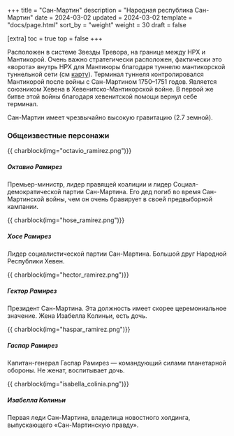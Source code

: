 +++
title = "Сан-Мартин"
description = "Народная республика Сан-Мартин"
date = 2024-03-02
updated = 2024-03-02
template = "docs/page.html"
sort_by = "weight"
weight = 30
draft = false

[extra]
toc = true
top = false
+++

Расположен в системе Звезды Тревора, на границе между НРХ и Мантикорой. Очень важно стратегически расположен, фактически это «ворота» внутрь НРХ для Мантикоры благодаря туннелю мантикорской туннельной сети (см [карту](/map.html)). Терминал туннеля контролировался Мантикорой после войны с Сан-Мартином 1750–1751 годов. Является союзником Хевена в Хевенитско-Мантикорской войне. В первой же битве этой войны благодаря хевенитской помощи вернул себе терминал.

<!-- После событий 1901–1902 годов коалиционное правительство (социалистической и социал-демократической партий) превратилось в правительство социал-демократическое при оппозиции остатков распавшейся на несколько фракций прогрессивной партии.  -->

Сан-Мартин имеет чрезвычайно высокую гравитацию (2.7 земной).

### Общеизвестные персонажи


{{ charblock(img="octavio_ramirez.png")}}
##### Октавио Рамирез
Премьер-министр, лидер правящей коалиции и лидер Социал-демократической партии Сан-Мартина. Его дед погиб во время Сан-Мартинской войны, чем он очень бравирует в своей предвыборной кампании. 

{{ charblock(img="hose_ramirez.png")}}
##### Хосе Рамирез
Лидер социалистической партии Сан-Мартина. Большой друг Народной Республики Хевен.

{{ charblock(img="hector_ramirez.png")}}
##### Гектор  Рамирез
Президент Сан-Мартина. Эта должность имеет скорее церемониальное значение. Жена Изабелла Колиньи, есть дочь. 

{{ charblock(img="haspar_ramirez.png")}}
##### Гаспар  Рамирез
Капитан-генерал Гаспар Рамирез — командующий силами планетарной обороны. Не женат, воспитывает дочь. 

{{ charblock(img="isabella_colinia.png")}}
##### Изабелла Колиньи
Первая леди Сан-Мартина, владелица новостного холдинга, выпускающего «Сан-Мартинскую правду». 
<!-- Недавно основала прогрессивную партию, чья программа — снижение налогов, реформа и приватизация медицины, борьба с коррупцией, дружба и мир со всеми соседями, нормализация отношений с Звездным Королевством Мантикоры. Убита в результате теракта, согласно официальной версии, организованном мантикорскими же спецслужбами.

{{ charblock(img="sintia-x.jpg")}}
##### Синтия Икс
Террорист, член организации «Бальная Зала Одюбон». Вероятно, связана с терактом на планете Сан-Мартин. Местонахождение неизвестно, разыскивается властями Сан-Мартина и Звездного Королевства Мантикора. Вероятно, бывший генетический раб или потомок раба.

{{ charblock(img="angela_ix_pixelated.png")}}
##### Анжела Икс
Террорист, член организации «Бальная Зала Одюбон». Взяла на себя ответственность за террористический акт — убийство Сабрины Логмонт (Сан-Мартин) Местонахождение неизвестно, разыскивается властями Народной Республики Сан-Мартин и Народной Республики Хевен. Вероятно, бывший генетический раб или потомок раба. Фото высокого качества нет. -->

<br style="clear:both" >